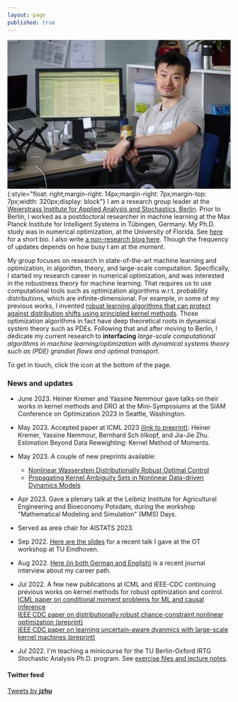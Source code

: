 ```yaml
---
layout: page
published: true
---
```

![jjzhu](/images/jzhu-photo.jpg){:style="float: right;margin-right: 14px;margin-right: 7px;margin-top: 7px;width: 320px;display: block"}
I am a research group leader at the [Weierstrass Institute for Applied Analysis and Stochastics, Berlin](https://www.wias-berlin.de/).
Prior to Berlin, I worked as a postdoctoral researcher in machine learning at the Max Planck Institute for Intelligent Systems in Tübingen, Germany. My Ph.D. study was in numerical optimization, at the University of Florida. See [here](/about/) for a short bio. 
I also write [a non-research blog here](https://jj-zhu.github.io/blog/). Though the frequency of updates depends on how busy I am at the moment.

My group focuses on research in state-of-the-art machine learning and optimization, in algorithm, theory, and large-scale computation.
Specifically, I started my research career in numerical optimization, and was interested in the robustness theory for machine learning. That requires us to use computational tools such as optimization algorithms w.r.t. probability distributions, which are infinite-dimensional.
For example, in some of my previous works, I invented [robust learning algorithms that can protect against distribution shifts using principled kernel methods](https://arxiv.org/pdf/2006.06981.pdf).
Those optimization algorithms in fact have deep theoretical roots in dynamical system theory such as PDEs.
Following that and after moving to Berlin, I dedicate my current research to **interfacing** *large-scale computational algorithms in machine learning/optimization* with *dynamical systems theory such as (PDE) grandiet flows and optimal transport*.

To get in touch, click the icon at the bottom of the page.

### News and updates
- June 2023. Heiner Kremer and Yassine Nemmour gave talks on their works in kernel methods and DRO at the Mini-Symposiums at the SIAM Conference on Optimization 2023 in Seattle, Washington.
- May 2023. Accepted paper at ICML 2023 [(link to preprint)](https://arxiv.org/abs/2305.10898): Heiner Kremer, Yassine Nemmour, Bernhard Sch ̈olkopf, and Jia-Jie Zhu. Estimation Beyond Data Reweighting: Kernel Method of Moments.
- May 2023. A couple of new preprints available:
    - [Nonlinear Wasserstein Distributionally Robust Optimal Control](https://arxiv.org/abs/2304.07415)
    - [Propagating Kernel Ambiguity Sets in Nonlinear Data-driven Dynamics Models](https://arxiv.org/abs/2304.14057)
- Apr 2023. Gave a plenary talk at the Leibniz Institute for Agricultural Engineering and Bioeconomy Potsdam, during the workshop "Mathematical Modeling and Simulation" (MMS) Days.
- Served as area chair for AISTATS 2023.  
- Sep 2022. [Here are the slides](https://jj-zhu.github.io/file/Eindhoven-OT-workshop-2022-Zhu.pdf) for a recent talk I gave at the OT workshop at TU Eindhoven.
- Aug 2022. [Here (in both German and English)](https://jj-zhu.github.io/file/fvb-journal-interview.pdf) is a recent journal interview about my career path.
- Jul 2022. A few new publications at ICML and IEEE-CDC continuing previous works on kernel methods for robust optimization and control.  
[ICML paper on conditional moment problems for ML and causal inference](https://proceedings.mlr.press/v162/kremer22a/kremer22a.pdf)  
[IEEE CDC paper on distributionally robust chance-constraint nonlinear optimization (preprint)](https://arxiv.org/pdf/2204.11564.pdf)  
[IEEE CDC paper on learning uncertain-aware dyanmics with large-scale kernel machines (preprint)](https://arxiv.org/pdf/2106.13066.pdf)  

- Jul 2022. I'm teaching a minicourse for the TU Berlin-Oxford IRTG Stochastic Analysis Ph.D. program. See [exercise files and lecture notes](/teaching/).

#### Twitter feed
<a class="twitter-timeline" data-width="800" href="https://twitter.com/__jzhu__?ref_src=twsrc%5Etfw">Tweets by __jzhu__</a> <script async src="https://platform.twitter.com/widgets.js" charset="utf-8"></script>


